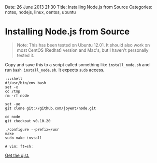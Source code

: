 Date: 26 June 2013 21:30
Title: Installing Node.js from Source
Categories: notes, nodejs, linux, centos, ubuntu

# Installing Node.js from Source

> Note: This has been tested on Ubuntu 12.01. It should also work on most CentOS (Redhat) version and Mac's, but I haven't personally tested it.

Copy and save this to a script called something like `install_node.sh` and run `bash install_node.sh`. It expects `sudo` access.

	:::shell
	#!/usr/bin/env bash
	set -x
	cd /tmp
	rm -rf node

	set -ue
	git clone git://github.com/joyent/node.git

	cd node
	git checkout v0.10.20

	./configure --prefix=/usr
	make
	sudo make install

	# vim: ft=sh:

[Get the gist.](https://gist.github.com/jmervine/5874395)
